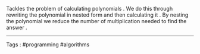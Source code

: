 Tackles the problem of calculating polynomials  .  We do this through rewriting the polynomial in nested form and then calculating it .  By nesting the polynomial we reduce the number of multiplication needed to find the answer . 
___

Tags : #programming #algorithms 

